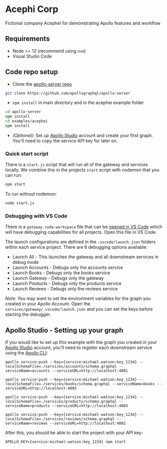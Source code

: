 # Acephi Corp

Fictional company Acephei for demonstrating Apollo features and workflow

## Requirements

* Node >= 12 (recommend using `nvm`)
* Visual Studio Code

## Code repo setup

* Clone the [apollo-server repo](https://github.com/apollographql/apollo-server)

```bash
git clone https://github.com/apollographql/apollo-server
```

* `npm install` in main directory and in the acephei example folder

```bash
cd apollo-server
npm install
cd examples/acephei
npm install
```

* *(Optional)*: Set up [Apollo Studio](https://studio.apollographql.com/) account and create your first graph. You'll need to copy the service API key for later on.

### Quick start script

There is a `start.js` script that will run all of the gateway and services locally. We combine this in the projects `start` script with nodemon that you can run:

```bash
npm start
```

To run without nodemon:

```bash
node start.js
```

### Debugging with VS Code

There is a `gateway.code-workspace` file that can be [opened in VS Code](https://code.visualstudio.com/docs/editor/multi-root-workspaces) which will have debugging capabilities for all projects. Open this file in VS Code.

The launch configurations are defined in the `.vscode/launch.json` folders within each service project. There are 6 debugging options available:

* Launch All - This launches the gateway and all downstream services in debug mode
* Launch Accounts - Debugs only the accounts service
* Launch Books - Debugs only the books service
* Launch Gateway - Debugs only the gateway
* Launch Products - Debugs only the products service
* Launch Reviews - Debugs only the reviews service

*Note*: You may want to set the environment variables for the graph you created in your Apollo Account. Open the `services/gateway/.vscode/launch.json` and you can set the keys before starting the debugger.

## Apollo Studio - Setting up your graph

If you would like to set up this example with the graph you created in your [Apollo Studio](https://studio.apollographql.com/) account, you'll need to register each downstream service using the [Apollo CLI](https://github.com/apollographql/apollo-tooling):

```
apollo service:push --key={service:michael-watson:key_1234} --localSchemaFile=./services/accounts/schema.graphql --serviceName=accounts --serviceURL=http://localhost:4001

apollo service:push --key={service:michael-watson:key_1234} --localSchemaFile=./services/books/schema.graphql --serviceName=books --serviceURL=http://localhost:4005

apollo service:push --key={service:michael-watson:key_1234} --localSchemaFile=./services/products/schema.graphql --serviceName=products --serviceURL=http://localhost:4003

apollo service:push --key={service:michael-watson:key_1234} --localSchemaFile=./services/reviews/schema.graphql --serviceName=reviews --serviceURL=http://localhost:4002
```

After this, you should be able to start the project with your API key:

```
APOLLO_KEY={service:michael-watson:key_1234} npm start
```

